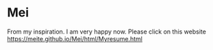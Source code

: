 # Mei
From my inspiration.
I am very happy now.
Please click on this website
https://meite.github.io/Mei/html/Myresume.html